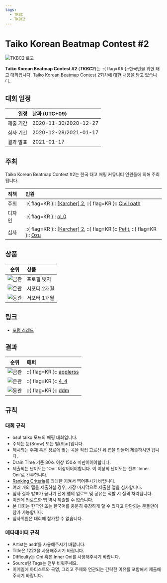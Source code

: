 ```yaml
---
tags:
  - TKBC
  - TKBC2
---
```


# Taiko Korean Beatmap Contest #2

![TKBC2 로고](img/logo.png)

**Taiko Korean Beatmap Contest #2** (***TKBC2***)는 ::{ flag=KR }::한국인을 위한 태고 대회입니다. Taiko Korean Beatmap Contest 2회차에 대한 내용을 담고 있습니다.

## 대회 일정

| 일정 | 날짜 (UTC+09) |
| --: | :-- |
| 제출 기간 | 2020-11-30/2020-12-27 |
| 심사 기간 | 2020-12-28/2021-01-17 |
| 결과 발표 | 2021-01-17 |

## 주최

Taiko Korean Beatmap Contest #2는 한국 태고 매핑 커뮤니티 인원들에 의해 주최됩니다.

| 직책 | 인원 |
| :-- | :-- |
| 주최 | ::{ flag=KR }:: [\[Karcher\] 2](https://osu.ppy.sh/users/9892196), ::{ flag=KR }:: [Civil oath](https://osu.ppy.sh/users/3216107) |
| 디자인 | ::{ flag=KR }:: [oL0](https://osu.ppy.sh/users/1134683) |
| 심사 | ::{ flag=KR }:: [\[Karcher\] 2](https://osu.ppy.sh/users/9892196), ::{ flag=KR }:: [Petit](https://osu.ppy.sh/users/4637369), ::{ flag=KR }:: [Ozu](https://osu.ppy.sh/users/980092) |

## 상품

| 순위 | 상품 |
| :-: | :-- |
| ![금관](/wiki/shared/crown-gold.png "1위") | 프로필 뱃지 |
| ![은관](/wiki/shared/crown-silver.png "2위") | 서포터 2개월 |
| ![동관](/wiki/shared/crown-bronze.png "3위") | 서포터 1개월 |

## 링크

- [포럼 스레드](https://osu.ppy.sh/community/forums/topics/1162734)

## 결과

| 순위 | 매퍼 |
| :-: | :-- |
| ![금관](/wiki/shared/crown-gold.png "1위") | ::{ flag=KR }:: [applerss](https://osu.ppy.sh/users/983349) |
| ![은관](/wiki/shared/crown-silver.png "2위") | ::{ flag=KR }:: [4\_4](https://osu.ppy.sh/users/1152851) |
| ![동관](/wiki/shared/crown-bronze.png "3위") | ::{ flag=KR }:: [ddm](https://osu.ppy.sh/users/7910282) |

## 규칙

### 대회 규칙

- osu! taiko 모드의 매핑 대회입니다.
- 주제는 눈(Snow) 또는 별(Star)입니다.
- 제시되는 주제 혹은 장르에 맞는 곡을 직접 고르신 뒤 맵을 만들어 제출하시면 됩니다.
- Drain Time 기준 80초 이상 150초 미만이어야합니다.
- 제출되는 난이도는 'Oni' 이상이어야합니다. 이 이상의 난이도는 전부 'Inner Oni'로 간주합니다.
- [Ranking Criteria](/wiki/Ranking_Criteria)를 최대한 지켜서 찍어주시기 바랍니다.
- 여러 개의 맵을 제출하실 경우, 가장 마지막으로 제출한 맵을 심사합니다.
- 심사 결과 발표가 끝나기 전에 맵의 업로드 및 공유는 적발 시 실격 처리됩니다.
- 이전에 업로드한 맵 역시 제출할 수 없습니다.
- 본 대회는 한국인 또는 한국어를 충분히 유창하게 할 수 있다고 판단되는 분들만이 참가 가능합니다.
- 심사위원은 대회에 참가할 수 없습니다.

### 메타데이터 규칙

- Artist는 asdf를 사용해주시기 바랍니다.
- Title은 1223을 사용해주시기 바랍니다.
- Difficulty는 Oni 혹은 Inner Oni를 사용해주시기 바랍니다.
- Source랑 Tags는 전부 비워주세요.
- 이메일에 아티스트와 곡명, 그리고 주제와 연관되는 간략한 이유를 포함해서 제출해주시기 바랍니다.
